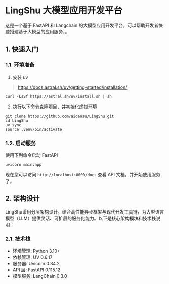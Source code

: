 # LingShu 大模型应用开发平台

这是一个基于 FastAPI 和 Langchain 的大模型应用开发平台，可以帮助开发者快速搭建基于大模型的应用服务，。

## 1. 快速入门 

### 1.1. 环境准备

1. 安装 uv
> https://docs.astral.sh/uv/getting-started/installation/

```shell
curl -LsSf https://astral.sh/uv/install.sh | sh
```

2. 执行以下命令克隆项目，并初始化虚拟环境

```shell
git clone https://github.com/aidansu/LingShu.git
cd LingShu
uv sync
source .venv/bin/activate
```

### 1.2. 启动服务

使用下列命令启动 FastAPI

```shell
uvicorn main:app
```

现在您可以访问 `http://localhost:8000/docs` 查看 API 文档，并开始使用服务了。

## 2. 架构设计
LingShu采用分层架构设计，结合高性能异步框架与现代开发工具链，为大型语言模型（LLM）提供灵活、可扩展的服务化能力。以下是核心架构模块和技术栈说明：

### 2.1. 技术栈
* 环境管理: Python 3.10+
* 依赖管理: UV 0.6.17
* 服务器: Uvicorn 0.34.2
* API 层: FastAPI 0.115.12
* 模型服务: LangChain 0.3.0

